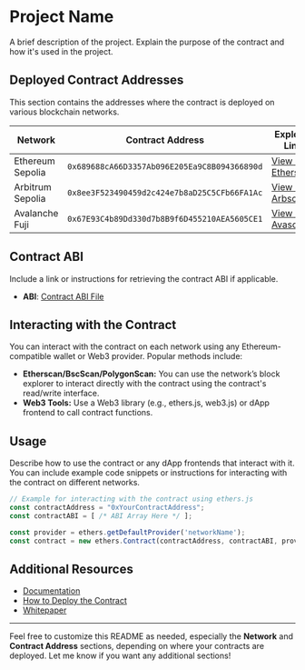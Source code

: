 # Project Name

A brief description of the project. Explain the purpose of the contract and how it's used in the project.

## Deployed Contract Addresses

This section contains the addresses where the contract is deployed on various blockchain networks. 

| Network    | Contract Address                                    | Explorer Link                                     |
|------------|------------------------------------------------------|---------------------------------------------------|
| Ethereum Sepolia   | `0x689688cA66D3357Ab096E205Ea9C8B094366890d`                      | [View on Etherscan](https://sepolia.etherscan.io/address/0x689688cA66D3357Ab096E205Ea9C8B094366890d) |
| Arbitrum Sepolia | `0x8ee3F523490459d2c424e7b8aD25C5CFb66FA1Ac`                   | [View on Arbscan](https://sepolia.arbiscan.io/address/0x8ee3F523490459d2c424e7b8aD25C5CFb66FA1Ac) |
| Avalanche Fuji  | `0x67E93C4b89Dd330d7b8B9f6D455210AEA5605CE1`                     | [View on Avascan](https://testnet.avascan.info/blockchain/all/address/0x67E93C4b89Dd330d7b8B9f6D455210AEA5605CE1) |

## Contract ABI

Include a link or instructions for retrieving the contract ABI if applicable.

- **ABI**: [Contract ABI File](./path/to/your/ABI.json)

## Interacting with the Contract

You can interact with the contract on each network using any Ethereum-compatible wallet or Web3 provider. Popular methods include:

- **Etherscan/BscScan/PolygonScan:** You can use the network’s block explorer to interact directly with the contract using the contract's read/write interface.
- **Web3 Tools:** Use a Web3 library (e.g., ethers.js, web3.js) or dApp frontend to call contract functions.

## Usage

Describe how to use the contract or any dApp frontends that interact with it. You can include example code snippets or instructions for interacting with the contract on different networks.

```js
// Example for interacting with the contract using ethers.js
const contractAddress = "0xYourContractAddress";
const contractABI = [ /* ABI Array Here */ ];

const provider = ethers.getDefaultProvider('networkName');
const contract = new ethers.Contract(contractAddress, contractABI, provider);
```

## Additional Resources

- [Documentation](link-to-docs)
- [How to Deploy the Contract](link-to-deployment-guide)
- [Whitepaper](link-to-whitepaper)

---

Feel free to customize this README as needed, especially the **Network** and **Contract Address** sections, depending on where your contracts are deployed. Let me know if you want any additional sections!